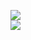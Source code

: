 [![](https://img.shields.io/badge/Made%20With-Github%20Spray-lightgrey.svg?style=for-the-badge&logo=github)](https://github.com/Annihil/github-spray#21531)  
[![](https://i.imgur.com/2DrTn0Z.gif)](https://github.com/Annihil/github-spray)